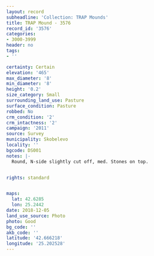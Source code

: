 ```yaml
---
layout: record
subheadline: 'Collection: TRAP Mounds'
title: TRAP Mound - 3576
record_id: '3576'
categories:
- 3000-3999
header: no
tags:
- ''

certainty: Certain
elevation: '465'
max_diameter: '8'
min_diameter: '8'
height: '0.2'
size_category: Small
surrounding_land_use: Pasture
surface_condition: Pasture
robbed: No
crm_condition: '2'
crm_intactness: '2'
campaign: '2011'
source: Survey
municipality: Skobelevo
locality: ''
bgcode: DS001
notes: |-
  Round, N-side slightly cut off, med. Stones on top.


rights: standard


maps:
  lat: 42.6285
  lon: 25.2442
date: 2018-12-05
land_use_source: Photo
photo: Good
bg_code: ''
akb_code: ''
latitude: '42.666218'
longitude: '25.202528'
---
```

